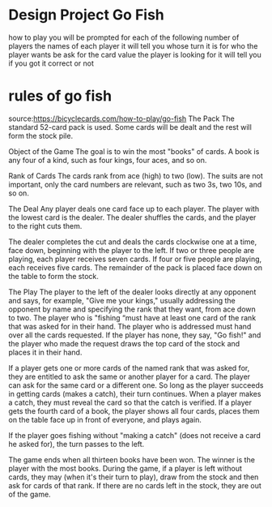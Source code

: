# Design Project Go Fish

how to play
you will be prompted for each of the following
number of players
the names of each player
it will tell you whose turn it is
for who the player wants be ask
for the card value the player is looking for
it will tell you if you got it correct or not

# rules of go fish 
source:https://bicyclecards.com/how-to-play/go-fish
The Pack
The standard 52-card pack is used. Some cards will be dealt and the rest will form the stock pile.

Object of the Game
The goal is to win the most "books" of cards. A book is any four of a kind, such as four kings, four aces, and so on.

Rank of Cards
The cards rank from ace (high) to two (low). The suits are not important, only the card numbers are relevant, such as two 3s, two 10s, and so on.

The Deal
Any player deals one card face up to each player. The player with the lowest card is the dealer. The dealer shuffles the cards, and the player to the right cuts them.

The dealer completes the cut and deals the cards clockwise one at a time, face down, beginning with the player to the left. If two or three people are playing, each player receives seven cards. If four or five people are playing, each receives five cards. The remainder of the pack is placed face down on the table to form the stock.

The Play
The player to the left of the dealer looks directly at any opponent and says, for example, "Give me your kings," usually addressing the opponent by name and specifying the rank that they want, from ace down to two. The player who is "fishing “must have at least one card of the rank that was asked for in their hand. The player who is addressed must hand over all the cards requested. If the player has none, they say, "Go fish!" and the player who made the request draws the top card of the stock and places it in their hand.

If a player gets one or more cards of the named rank that was asked for, they are entitled to ask the same or another player for a card. The player can ask for the same card or a different one. So long as the player succeeds in getting cards (makes a catch), their turn continues. When a player makes a catch, they must reveal the card so that the catch is verified. If a player gets the fourth card of a book, the player shows all four cards, places them on the table face up in front of everyone, and plays again.

If the player goes fishing without "making a catch" (does not receive a card he asked for), the turn passes to the left.

The game ends when all thirteen books have been won. The winner is the player with the most books. During the game, if a player is left without cards, they may (when it's their turn to play), draw from the stock and then ask for cards of that rank. If there are no cards left in the stock, they are out of the game.
 
